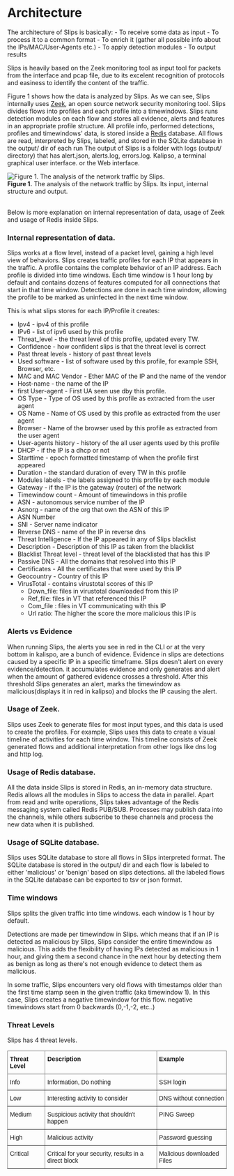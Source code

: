 # Architecture

The architecture of Slips is basically:
    - To receive some data as input
    - To process it to a common format
    - To enrich it (gather all possible info about the IPs/MAC/User-Agents etc.)
    - To apply detection modules 
    - To output results

Slips is heavily based on the Zeek monitoring tool as input tool for packets from the interface and pcap file, due to its excelent recognition of protocols and easiness to identify the content of the traffic.

Figure 1 shows how the data is analyzed by Slips. 
As we can see, Slips internally uses <a href="https://zeek.org/">Zeek</a>, an
open source network security monitoring tool. Slips divides flows into profiles and
each profile into a timewindows.
Slips runs detection modules on each flow and stores all evidence, 
alerts and features in an appropriate profile structure. 
All profile info, performed detections, profiles and timewindows' data,
is stored inside a <a href="https://redis.io/">Redis</a> database. 
All flows are read, interpreted by Slips, labeled, and stored in the SQLite database in the output/ dir of each run
The output of Slips is a folder with logs (output/ directory) that has alert.json, alerts.log, errors.log.
Kalipso, a terminal graphical user interface. or the Web interface.

<style>
.zoom {
  transition: transform .2s; /* Animation */
  margin: 0;
  position: relative; 
  z-index:999;
}

.zoom:hover {
  transform: scale(1.8); /* (150% zoom)*/
}
</style>

<div class="zoom">
<img src="https://raw.githubusercontent.com/stratosphereips/StratosphereLinuxIPS/develop/docs/images/slips_internal_architecture.jpg" title="Figure 1. The analysis of the network traffic by Slips.">
<figcaption><b>Figure 1.</b> The analysis of the network traffic by Slips. Its input, internal structure and output.</figcaption>
</div>
<br>


Below is more explanation on internal representation of data, usage of Zeek and usage of Redis inside Slips.
### Internal representation of data. 

Slips works at a flow level, instead of a packet level, gaining a high level view of behaviors. Slips creates traffic profiles for each IP that appears in the traffic. A profile contains the complete behavior of an IP address. Each profile is divided into time windows. Each time window is 1 hour long by default and contains dozens of features computed for all connections that start in that time window. Detections are done in each time window, allowing the profile to be marked as uninfected in the next time window.

This is what slips stores for each IP/Profile it creates:

* Ipv4 - ipv4 of this profile
* IPv6 - list of ipv6 used by this profile
* Threat_level - the threat level of this profile, updated every TW.
* Confidence - how confident slips is that the threat level is correct
* Past threat levels - history of past threat levels
* Used software - list of software used by this profile, for example SSH, Browser, etc.
* MAC and MAC Vendor - Ether MAC of the IP and the name of the vendor
* Host-name - the name of the IP
* first User-agent - First UA seen use dby this profile. 
* OS Type - Type of OS used by this profile as extracted from the user agent
* OS Name - Name of OS used by this profile as extracted from the user agent
* Browser - Name of the browser used by this profile as extracted from the user agent
* User-agents history -  history of the all user agents used by this profile 
* DHCP - if the IP is a dhcp or not
* Starttime - epoch formatted timestamp of when the profile first appeared 
* Duration -  the standard duration of every TW in this profile
* Modules labels - the labels assigned to this profile by each module
* Gateway - if the IP is the gateway (router) of the network
* Timewindow count -  Amount of timewindows in this profile 
* ASN - autonomous service number of the IP
* Asnorg - name of the org that own the ASN of this IP
* ASN Number 
* SNI - Server name indicator
* Reverse DNS - name of the IP in reverse dns
* Threat Intelligence - If the IP appeared in any of Slips blacklist
* Description - Description of this IP as taken from the blacklist
* Blacklist Threat level - threat level of the blacklisted that has this IP
* Passive DNS - All the domains that resolved into this IP
* Certificates - All the certificates that were used by this IP
* Geocountry - Country of this IP
* VirusTotal - contains virustotal scores of this IP
  * Down_file: files in virustotal downloaded from this IP
  * Ref_file: files in VT that referenced this IP
  * Com_file : files in VT communicating with this IP
  * Url ratio: The higher the score the more malicious this IP is


### Alerts vs Evidence 

When running Slips, the alerts you see in red in the CLI or at the very bottom in kalispo, are a bunch of evidence. Evidence in slips are detections caused by a specific IP in a specific timeframe. Slips doesn't alert on every evidence/detection. it accumulates evidence and only generates and alert when the amount of gathered evidence crosses a threshold. After this threshold Slips generates an alert, marks the timewindow as malicious(displays it in red in kalipso) and blocks the IP causing the alert.
 
### Usage of Zeek. 

Slips uses Zeek to generate files for most input types, and this data is used to create the profiles. For example, Slips uses this data to create a visual timeline of activities for each time window. This timeline consists of Zeek generated flows and additional interpretation from other logs like dns log and http log.


### Usage of Redis database. 

All the data inside Slips is stored in Redis, an in-memory data structure.
Redis allows all the modules in Slips to access the data in parallel.
Apart from read and write operations, Slips takes advantage of the Redis messaging system called Redis PUB/SUB.
Processes may publish data into the channels, while others subscribe to these channels and process the new data when it is published. 

### Usage of SQLite database. 

Slips uses SQLite database to store all flows in Slips interpreted format.
The SQLite database is stored in the output/ dir and each flow is labeled to either 'malicious' or 'benign' based on slips detections.
all the labeled flows in the SQLite database can be exported to tsv or json format.


### Time windows

Slips splits the given traffic into time windows. each window is 1 hour by default. 

Detections are made per timewindow in Slips. which means that 
if an IP is detected as malicious by Slips, Slips consider the entire timewindow as malicious. This adds the flexibility of having IPs detected as malicious in 1 hour, and giving them a second chance in the next hour by detecting them as benign as long as there's not enough evidence to detect them as malicious.

In some traffic, Slips encounters very old flows with timestamps older than the first time stamp seen in the given traffic (aka timewindow 1). In this case, Slips creates a negative timewindow for this flow. negative timewindows start from 0 backwards (0,-1,-2, etc..)



### Threat Levels  

Slips has 4 threat levels.

<style type="text/css">
.tg  {border-collapse:collapse;border-spacing:0;}
.tg td{border-color:black;border-style:solid;border-width:1px;font-family:Arial, sans-serif;font-size:14px;
  overflow:hidden;padding:10px 5px;word-break:normal;}
.tg th{border-color:black;border-style:solid;border-width:1px;font-family:Arial, sans-serif;font-size:14px;
  font-weight:normal;overflow:hidden;padding:10px 5px;word-break:normal;}
.tg .tg-0pky{border-color:inherit;text-align:left;vertical-align:top}
</style>
<table class="tg">
<thead>
  <tr>
    <th class="tg-0pky"><span style="font-weight:bold">Threat Level</span></th>
    <th class="tg-0pky"><span style="font-weight:bold">Description</span></th>
    <th class="tg-0pky"><span style="font-weight:bold">Example</span></th>
  </tr>
</thead>
<tbody>
  <tr>
    <td class="tg-0pky">Info</td>
    <td class="tg-0pky">Information, Do nothing</td>
    <td class="tg-0pky">SSH login</td>
  </tr>
  <tr>
    <td class="tg-0pky">Low</td>
    <td class="tg-0pky">Interesting activity to consider</td>
    <td class="tg-0pky">DNS without connection</td>
  </tr>
  <tr>
    <td class="tg-0pky">Medium</td>
    <td class="tg-0pky">Suspicious activity that shouldn't happen</td>
    <td class="tg-0pky">PING Sweep</td>
  </tr>
    <tr>
    <td class="tg-0pky">High</td>
    <td class="tg-0pky">Malicious activity</td>
    <td class="tg-0pky">Password guessing</td>
  </tr>
    </tr>
    <tr>
    <td class="tg-0pky">Critical</td>
    <td class="tg-0pky">Critical for your security, results in a direct block</td>
    <td class="tg-0pky">Malicious downloaded Files</td>
  </tr>



</tbody>
</table>